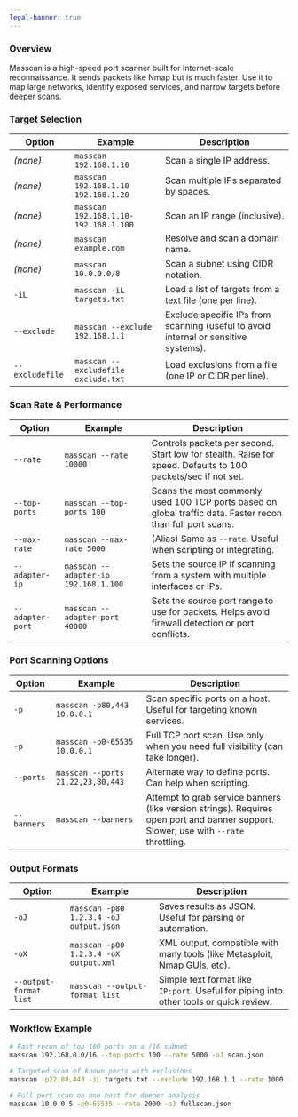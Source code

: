 ```yaml
---
legal-banner: true
---
```


### **Overview**

Masscan is a high-speed port scanner built for Internet-scale reconnaissance. It sends packets like Nmap but is much faster. Use it to map large networks, identify exposed services, and narrow targets before deeper scans.

### **Target Selection**

| Option | Example | Description |
|--------|---------|-------------|
| *(none)* | `masscan 192.168.1.10` | Scan a single IP address. |
| *(none)* | `masscan 192.168.1.10 192.168.1.20` | Scan multiple IPs separated by spaces. |
| *(none)* | `masscan 192.168.1.10-192.168.1.100` | Scan an IP range (inclusive). |
| *(none)* | `masscan example.com` | Resolve and scan a domain name. |
| *(none)* | `masscan 10.0.0.0/8` | Scan a subnet using CIDR notation. |
| `-iL` | `masscan -iL targets.txt` | Load a list of targets from a text file (one per line). |
| `--exclude` | `masscan --exclude 192.168.1.1` | Exclude specific IPs from scanning (useful to avoid internal or sensitive systems). |
| `--excludefile` | `masscan --excludefile exclude.txt` | Load exclusions from a file (one IP or CIDR per line). |


### **Scan Rate & Performance**

| Option | Example | Description |
|--------|---------|-------------|
| `--rate` | `masscan --rate 10000` | Controls packets per second. Start low for stealth. Raise for speed. Defaults to 100 packets/sec if not set. |
| `--top-ports` | `masscan --top-ports 100` | Scans the most commonly used 100 TCP ports based on global traffic data. Faster recon than full port scans. |
| `--max-rate` | `masscan --max-rate 5000` | (Alias) Same as `--rate`. Useful when scripting or integrating. |
| `--adapter-ip` | `masscan --adapter-ip 192.168.1.100` | Sets the source IP if scanning from a system with multiple interfaces or IPs. |
| `--adapter-port` | `masscan --adapter-port 40000` | Sets the source port range to use for packets. Helps avoid firewall detection or port conflicts. |


### **Port Scanning Options**

| Option | Example | Description |
|--------|---------|-------------|
| `-p` | `masscan -p80,443 10.0.0.1` | Scan specific ports on a host. Useful for targeting known services. |
| `-p` | `masscan -p0-65535 10.0.0.1` | Full TCP port scan. Use only when you need full visibility (can take longer). |
| `--ports` | `masscan --ports 21,22,23,80,443` | Alternate way to define ports. Can help when scripting. |
| `--banners` | `masscan --banners` | Attempt to grab service banners (like version strings). Requires open port and banner support. Slower, use with `--rate` throttling. |


### **Output Formats**

| Option | Example | Description |
|--------|---------|-------------|
| `-oJ` | `masscan -p80 1.2.3.4 -oJ output.json` | Saves results as JSON. Useful for parsing or automation. |
| `-oX` | `masscan -p80 1.2.3.4 -oX output.xml` | XML output, compatible with many tools (like Metasploit, Nmap GUIs, etc). |
| `--output-format list` | `masscan --output-format list` | Simple text format like `IP:port`. Useful for piping into other tools or quick review. |


### **Workflow Example**

```bash
# Fast recon of top 100 ports on a /16 subnet
masscan 192.168.0.0/16 --top-ports 100 --rate 5000 -oJ scan.json

# Targeted scan of known ports with exclusions
masscan -p22,80,443 -iL targets.txt --exclude 192.168.1.1 --rate 1000 -oX results.xml

# Full port scan on one host for deeper analysis
masscan 10.0.0.5 -p0-65535 --rate 2000 -oJ fullscan.json
```